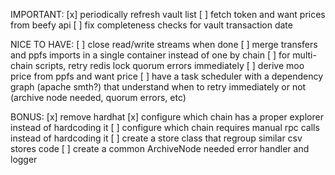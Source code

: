 IMPORTANT:
[x] periodically refresh vault list
[ ] fetch token and want prices from beefy api
[ ] fix completeness checks for vault transaction date

NICE TO HAVE:
[ ] close read/write streams when done
[ ] merge transfers and ppfs imports in a single container instead of one by chain
[ ] for multi-chain scripts, retry redis lock quorum errors immediately
[ ] derive moo price from ppfs and want price
[ ] have a task scheduler with a dependency graph (apache smth?) that understand when to retry immediately or not (archive node needed, quorum errors, etc)

BONUS:
[x] remove hardhat
[x] configure which chain has a proper explorer instead of hardcoding it
[ ] configure which chain requires manual rpc calls instead of hardcoding it
[ ] create a store class that regroup similar csv stores code
[ ] create a common ArchiveNode needed error handler and logger
